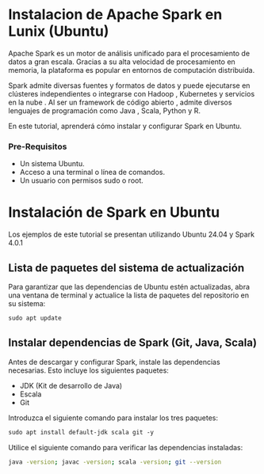 # Instalacion de Apache Spark en Lunix (Ubuntu)

Apache Spark es un motor de análisis unificado para el procesamiento de datos a gran escala. Gracias a su alta velocidad de procesamiento en memoria, la plataforma es popular en entornos de computación distribuida.

Spark admite diversas fuentes y formatos de datos y puede ejecutarse en clústeres independientes o integrarse con Hadoop , Kubernetes y servicios en la nube . Al ser un framework de código abierto , admite diversos lenguajes de programación como Java , Scala, Python y R.

En este tutorial, aprenderá cómo instalar y configurar Spark en Ubuntu.

### Pre-Requisitos

- Un sistema Ubuntu.
- Acceso a una terminal o línea de comandos.
- Un usuario con permisos sudo o root.

# Instalación de Spark en Ubuntu

Los ejemplos de este tutorial se presentan utilizando Ubuntu 24.04 y Spark 4.0.1

## Lista de paquetes del sistema de actualización

Para garantizar que las dependencias de Ubuntu estén actualizadas, abra una ventana de terminal y actualice la lista de paquetes del repositorio en su sistema:

```markdown
sudo apt update
```

## Instalar dependencias de Spark (Git, Java, Scala)

Antes de descargar y configurar Spark, instale las dependencias necesarias. Esto incluye los siguientes paquetes:

- JDK (Kit de desarrollo de Java)
- Escala
- Git

Introduzca el siguiente comando para instalar los tres paquetes:

```markdown
sudo apt install default-jdk scala git -y
```

Utilice el siguiente comando para verificar las dependencias instaladas:

```bash
java -version; javac -version; scala -version; git --version
```